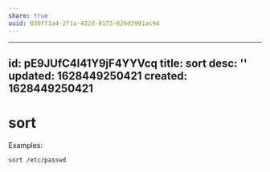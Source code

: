 ```yaml
---
share: true
uuid: 030ff1a4-2f1a-432d-8173-826d3901ac94
---
```

---
id: pE9JUfC4I41Y9jF4YYVcq
title: sort
desc: ''
updated: 1628449250421
created: 1628449250421
---
# sort
Examples:

`sort /etc/passwd`
